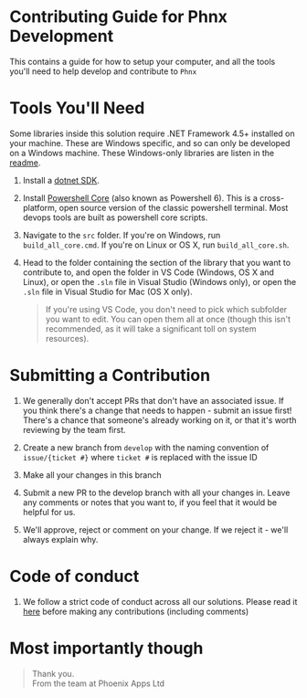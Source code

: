 # Contributing Guide for Phnx Development

This contains a guide for how to setup your computer, and all the tools you'll need to help develop and contribute to `Phnx`

# Tools You'll Need

Some libraries inside this solution require .NET Framework 4.5+ installed on your machine. These are Windows specific, and so can only be developed on a Windows machine. These Windows-only libraries are listen in the [readme](readme.md).

1. Install a [dotnet SDK](https://dotnet.microsoft.com/download).

1. Install [Powershell Core](https://github.com/powershell/powershell#get-powershell) (also known as Powershell 6). This is a cross-platform, open source version of the classic powershell terminal. Most devops tools are built as powershell core scripts. 

1. Navigate to the `src` folder. If you're on Windows, run `build_all_core.cmd`. If you're on Linux or OS X, run `build_all_core.sh`. 

1. Head to the folder containing the section of the library that you want to contribute to, and open the folder in VS Code (Windows, OS X and Linux), or open the `.sln` file in Visual Studio (Windows only), or open the `.sln` file in Visual Studio for Mac (OS X only). 
    > If you're using VS Code, you don't need to pick which subfolder you want to edit. You can open them all at once (though this isn't recommended, as it will take a significant toll on system resources). 
    
# Submitting a Contribution

1. We generally don't accept PRs that don't have an associated issue. If you think there's a change that needs to happen - submit an issue first! There's a chance that someone's already working on it, or that it's worth reviewing by the team first. 

1. Create a new branch from `develop` with the naming convention of `issue/{ticket #}` where `ticket #` is replaced with the issue ID

1. Make all your changes in this branch

1. Submit a new PR to the develop branch with all your changes in. Leave any comments or notes that you want to, if you feel that it would be helpful for us. 

1. We'll approve, reject or comment on your change. If we reject it - we'll always explain why. 

# Code of conduct

1. We follow a strict code of conduct across all our solutions. Please read it [here](CODE_OF_CONDUCT.md) before making any contributions (including comments)


# Most importantly though
> Thank you.  
> From the team at Phoenix Apps Ltd